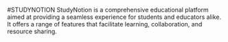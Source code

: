 #STUDYNOTION
StudyNotion is a comprehensive educational platform aimed at providing a seamless experience for students and educators alike. It offers a range of features that facilitate learning, collaboration, and resource sharing.
